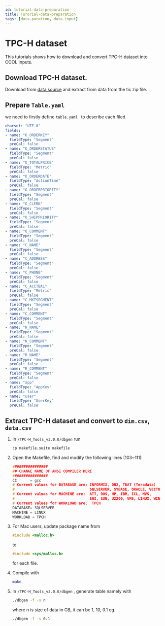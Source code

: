 ```yaml
---
id: tutorial-data-preparation
title: Turorial-data-preparation
tags: [data-paration, data-input]
---
```


# TPC-H dataset

This tutorials shows how to download and convert TPC-H dataset into COOL inputs.

## Download TPC-H dataset.

Download from [data source](https://www.tpc.org/tpc_documents_current_versions/download_programs/tools-download-request5.asp?bm_type=TPC-H&bm_vers=3.0.0&mode=CURRENT-ONLY) and extract from data from the tic zip file.

## Prepare `Table.yaml`

we need to firstly define `table.yaml ` to describe each filed. 

```yaml
charset: "UTF-8"
fields:
- name: "O_ORDERKEY"
  fieldType: "Segment"
  preCal: false
- name: "O_ORDERSTATUS"
  fieldType: "Segment"
  preCal: false
- name: "O_TOTALPRICE"
  fieldType: "Metric"
  preCal: false
- name: "O_ORDERDATE"
  fieldType: "ActionTime"
  preCal: false
- name: "O_ORDERPRIORITY"
  fieldType: "Segment"
  preCal: false
- name: "O_CLERK"
  fieldType: "Segment"
  preCal: false
- name: "O_SHIPPRIORITY"
  fieldType: "Segment"
  preCal: false
- name: "O_COMMENT"
  fieldType: "Segment"
  preCal: false
- name: "C_NAME"
  fieldType: "Segment"
  preCal: false
- name: "C_ADDRESS"
  fieldType: "Segment"
  preCal: false
- name: "C_PHONE"
  fieldType: "Segment"
  preCal: false
- name: "C_ACCTBAL"
  fieldType: "Metric"
  preCal: false
- name: "C_MKTSEGMENT"
  fieldType: "Segment"
  preCal: false
- name: "C_COMMENT"
  fieldType: "Segment"
  preCal: false
- name: "N_NAME"
  fieldType: "Segment"
  preCal: false
- name: "N_COMMENT"
  fieldType: "Segment"
  preCal: false
- name: "R_NAME"
  fieldType: "Segment"
  preCal: false
- name: "R_COMMENT"
  fieldType: "Segment"
  preCal: false
- name: "app"
  fieldType: "AppKey"
  preCal: false
- name: "user"
  fieldType: "UserKey"
  preCal: false
```

## Extract TPC-H dataset and convert to `dim.csv`, `data.csv`

1. In `/TPC-H_Tools_v3.0.0/dbgen`  run

   ```bash
   cp makefile.suite makefile
   ```

2. Open the Makefile, find and modify the following lines (103~111)

   ```c++
   ################
   ## CHANGE NAME OF ANSI COMPILER HERE
   ################
   CC      = gcc 
   # Current values for DATABASE are: INFORMIX, DB2, TDAT (Teradata)
   #                                  SQLSERVER, SYBASE, ORACLE, VECTORWISE
   # Current values for MACHINE are:  ATT, DOS, HP, IBM, ICL, MVS, 
   #                                  SGI, SUN, U2200, VMS, LINUX, WIN32 
   # Current values for WORKLOAD are:  TPCH
   DATABASE= SQLSERVER
   MACHINE = LINUX
   WORKLOAD = TPCH
   ```

3. For Mac users,  update package name from 

   ```c
   #include <malloc.h>
   ```

   to

   ```c
   #include <sys/malloc.h>
   ```

   for each file. 

4. Compile with

   ```bash
   make
   ```

5. In `/TPC-H_Tools_v3.0.0/dbgen` , generate  table namely with

   ```bash
   ./dbgen -f -s n
   ```

   where n is size of data in GB, it can be 1, 10, 0.1
   eg.

   ```bash
   ./dbgen -f -s 0.1
   ```

